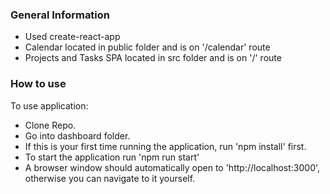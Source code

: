 ### General Information

* Used create-react-app
* Calendar located in public folder and is on '/calendar' route
* Projects and Tasks SPA located in src folder and is on '/' route
### How to use

To use application:

* Clone Repo.
* Go into dashboard folder.
* If this is your first time running the application, run 'npm install' first.
* To start the application run 'npm run start'
* A browser window should automatically open to 'http://localhost:3000', otherwise you can navigate to it yourself.